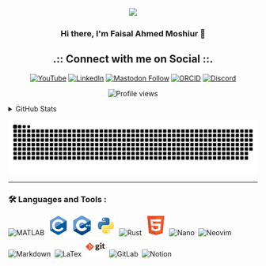 <p align="center">
  <img src="https://media.giphy.com/media/dDwicM3uFUqfC/giphy.gif" width="210" />
</p>

<div align="center">
  <h3>Hi there, I'm Faisal Ahmed Moshiur 👋</h3>
</div>

<div align="center">

<h2 align="center">.:: Connect with me on Social ::.</h2>

<div align="center">

[![YouTube](https://img.shields.io/badge/YouTube-red?style=for-the-badge&logo=youtube&logoColor=white)](https://www.youtube.com/channel/UC0opCSTihsVYiv8QNIgQ4JA)
[![LinkedIn](https://img.shields.io/badge/LinkedIn-blue?style=for-the-badge&logo=linkedin&logoColor=white)](https://www.linkedin.com/in/fam007e/)
[![Mastodon Follow](https://img.shields.io/mastodon/follow/112207412078401577?style=for-the-badge&label=Mastodon)](https://mastodon.social/@fam007e)
[![ORCID](https://img.shields.io/badge/ORCID-brightgreen?style=for-the-badge&logo=orcid&logoColor=white)](https://orcid.org/0000-0002-4969-8919)
[![Discord](https://img.shields.io/discord/1035001581298520074?color=7289DA&label=Discord&logo=discord&style=for-the-badge)](https://discord.gg/y3PqAQEh)

</div>

</div>


<p align="center">
  <img src="https://komarev.com/ghpvc/?username=fam007e&label=Profile%20views&color=0e75b6&style=flat" alt="Profile views" />
</p>

<details>
  <summary>GitHub Stats</summary>
  <p align="center">
    <img alt="fam007e's GitHub Stats" src="https://github-readme-streak-stats.herokuapp.com/?user=fam007e&theme=dark&background=000000" />
  </p>
  <p align="center">
    <img alt="" src="https://github-readme-stats.vercel.app/api/top-langs/?username=fam007e&layout=compact&theme=vision-friendly-dark" />
  </p>
</details>

<p align="center">
  <picture>
    <source media="(prefers-color-scheme: dark)" srcset="https://raw.githubusercontent.com/guruswarupa/guruswarupa/output/github-contribution-grid-snake-dark.svg">
    <source media="(prefers-color-scheme: light)" srcset="https://raw.githubusercontent.com/guruswarupa/guruswarupa/output/github-contribution-grid-snake.svg">
    <img alt="GitHub contribution grid snake animation" src="https://raw.githubusercontent.com/guruswarupa/guruswarupa/output/github-contribution-grid-snake.svg">
  </picture>
</p>

---

### :hammer_and_wrench: Languages and Tools :

<div>
  <img src="https://cdn.jsdelivr.net/gh/devicons/devicon@latest/icons/matlab/matlab-original.svg" title="MATLAB" alt="MATLAB" width="40" height="40"/>&nbsp;
  <img src="https://github.com/devicons/devicon/blob/master/icons/c/c-original.svg" title="C" alt="C" width="40" height="40"/>&nbsp;
  <img src="https://github.com/devicons/devicon/blob/master/icons/cplusplus/cplusplus-original.svg" title="C++" alt="C++" width="40" height="40"/>&nbsp;
  <img src="https://github.com/devicons/devicon/blob/master/icons/python/python-original.svg" title="Python" alt="Python" width="40" height="40"/>&nbsp;
  <img src="https://cdn.jsdelivr.net/gh/devicons/devicon@latest/icons/rust/rust-original.svg" title="Rust" alt="Rust" width="40" height="40"/>&nbsp;
  <img src="https://github.com/devicons/devicon/blob/master/icons/html5/html5-original.svg" title="HTML5" alt="HTML" width="40" height="40"/>&nbsp;
  <img src="https://cdn.jsdelivr.net/gh/devicons/devicon@latest/icons/nano/nano-plain-wordmark.svg" title="Nano" alt="Nano" width="40" height="40"/>&nbsp;
  <img src="https://cdn.jsdelivr.net/gh/devicons/devicon@latest/icons/neovim/neovim-original.svg" title="Neovim" alt="Neovim" width="40" height="40"/>&nbsp;
  <img src="https://cdn.jsdelivr.net/gh/devicons/devicon@latest/icons/markdown/markdown-original.svg" title="Markdown" alt="Markdown" width="40" height="40"/>&nbsp;
  <img src="https://cdn.jsdelivr.net/gh/devicons/devicon@latest/icons/latex/latex-original.svg" title="LaTex" alt="LaTex" width="40" height="40"/>&nbsp;
  <img src="https://github.com/devicons/devicon/blob/master/icons/git/git-original-wordmark.svg" title="Git" alt="Git" width="40" height="40"/>&nbsp;
  <img src="https://cdn.jsdelivr.net/gh/devicons/devicon@latest/icons/gitlab/gitlab-original.svg" title="GitLab" alt="GitLab" width="40" height="40"/>&nbsp;
  <img src="https://cdn.jsdelivr.net/gh/devicons/devicon@latest/icons/notion/notion-original.svg" title="Notion" alt="Notion" width="40" height="40"/>&nbsp;
</div>

          

<!--
**fam007e/fam007e** is a ✨ _special_ ✨ repository because its `README.md` (this file) appears on your GitHub profile.

Here are some ideas to get you started:

- 🔭 I’m currently working on ...
- 🌱 I’m currently learning ...
- 👯 I’m looking to collaborate on ...
- 🤔 I’m looking for help with ...
- 💬 Ask me about ...
- 📫 How to reach me: ...
- 😄 Pronouns: ...
- ⚡ Fun fact: ...
-->
